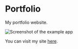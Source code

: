 # Portfolio
My portfolio website.

<img src="https://i.ibb.co/sjSCcQF/sc.png" alt="Screenshot of the example app"/>

You can visit my site <a href="https://srineer-kaleri.netlify.app/" target="_blank">here</a>.
